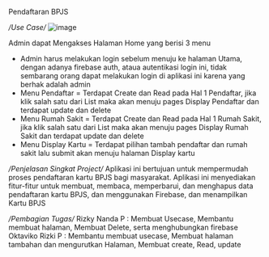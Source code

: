 Pendaftaran BPJS

*/Use Case/*
![image](https://github.com/Oktaviko/PAMFINAL/assets/115150122/802dee44-e4b6-4930-973f-915382c86a08)

Admin dapat Mengakses Halaman Home yang berisi 3 menu
- Admin harus melakukan login sebelum menuju ke halaman Utama, dengan adanya firebase auth, ataua autentikasi login ini, tidak sembarang orang dapat melakukan login di aplikasi ini karena yang berhak adalah admin
- Menu Pendaftar = Terdapat Create dan Read pada Hal 1 Pendaftar, jika klik salah satu dari List maka akan menuju pages Display Pendaftar dan terdapat update dan delete
- Menu Rumah Sakit = Terdapat Create dan Read pada Hal 1 Rumah Sakit, jika klik salah satu dari List maka akan menuju pages Display Rumah Sakit dan terdapat update dan delete
- Menu Display Kartu = Terdapat pilihan tambah pendaftar dan rumah sakit lalu submit akan menuju halaman Display kartu

*/Penjelasan Singkat Project/*
Aplikasi ini bertujuan untuk mempermudah proses pendaftaran kartu BPJS bagi masyarakat. Aplikasi ini menyediakan fitur-fitur untuk membuat, membaca, memperbarui, dan menghapus data pendaftaran kartu BPJS,
dan menggunakan Firebase, dan menampilkan Kartu BPJS

*/Pembagian Tugas/*
Rizky Nanda P : Membuat Usecase, Membantu membuat halaman, Membuat Delete, serta menghubungkan firebase
Oktaviko Rizki P : Membantu membuat usecase, Membuat halaman tambahan dan mengurutkan Halaman, Membuat create, Read, update
